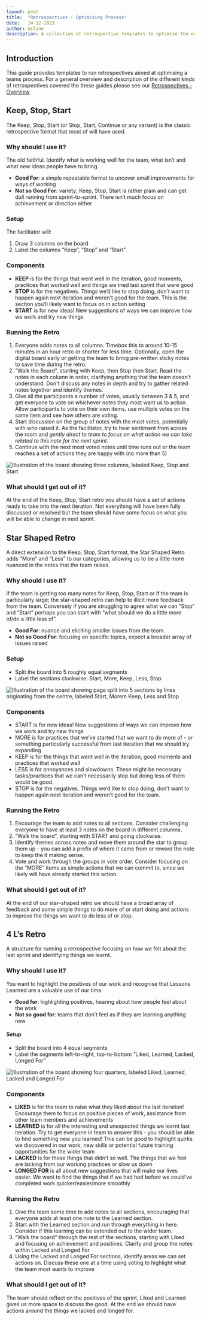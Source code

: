 ```yaml
---
layout: post
title:  "Retrospectives - Optimising Process"
date:   14-12-2023
author: mcline
description: A collection of retrospective templates to optimise the ongoing processes of an agile team.
---
```


## Introduction
This guide provides templates to run retrospectives aimed at optimising a teams process. For a general overview and description of the different kinds of retrospectives covered the these guides please see our [Retrospectives - Overview](../Retrospectives-1-Overview)

## Keep, Stop, Start
The Keep, Stop, Start (or Stop, Start, Continue or any variant) is the classic retrospective format that most of will have used.

### Why should I use it?
The old faithful. Identify what is working well for the team, what isn’t and what new ideas people have to bring.
- **Good For**: a simple repeatable format to uncover small improvements for ways of working
- **Not so Good For**: variety; Keep, Stop, Start is rather plain and can get dull running from sprint-to-sprint. There isn’t much focus on achievement or direction either

### Setup
The facilitator will:
1. Draw 3 columns on the board
2. Label the columns “Keep”, “Stop” and “Start”

### Components
- **KEEP** is for the things that went well in the iteration, good moments, practices that worked well and things we tried last sprint that were good
- **STOP** is for the negatives. Things we’d like to stop doing, don’t want to happen again next iteration and weren’t good for the team. This is the section you’ll likely want to focus on in action setting
- **START** is for new ideas! New suggestions of ways we can improve how we work and try new things

### Running the Retro 
1. Everyone adds notes to all columns. Timebox this to around 10-15 minutes in an hour retro or shorter for less time. Optionally, open the digital board early or getting the team to bring pre-written sticky notes to save time during the retro.
2. “Walk the Board”, starting with Keep, then Stop then Start. Read the notes in each column in order, clarifying anything that the team doesn’t understand. Don't discuss any notes in depth and try to gather related notes together and identify themes.
3. Give all the participants a number of votes, usually between 3 & 5, and get everyone to vote on whichever notes they most want us to action. Allow participants to vote on their own items, use multiple votes on the same item and see how others are voting. 
4. Start discussion on the group of notes with the most votes, potentially with who raised it. As the facilitator, try to hear sentiment from across the room and *gently direct to team to focus on what action we can take related to this note for the next sprint*.
5. Continue with the next most voted notes until time runs out or the team reaches a set of actions they are happy with (no more than 5)

![Illustration of the board showing three columns, labeled Keep, Stop and Start](/practitioners-guides/assets/images/retros/KeepStopStartBoardExample.png)

### What should I get out of it?
At the end of the Keep, Stop, Start retro you should have a set of actions ready to take into the next iteration. Not everything will have been fully discussed or resolved but the team should have some focus on what you will be able to change in next sprint.

## Star Shaped Retro
A direct extension to the Keep, Stop, Start format, the Star Shaped Retro adds “More” and “Less” to our categories, allowing us to be a little more nuanced in the notes that the team raises.

### Why should I use it?
If the team is getting too many notes for Keep, Stop, Start or if the team is particularly large; the star-shaped retro can help to illicit more feedback from the team. Conversely if you are struggling to agree what we can “Stop” and “Start” perhaps you can start with “what should we do a little more of/do a little less of”.
- **Good For**: nuance and eliciting smaller issues from the team. 
- **Not so Good For**: focusing on specific topics, expect a broader array of issues raised

### Setup
- Split the board into 5 roughly equal segments 
- Label the sections clockwise: Start, More, Keep, Less, Stop

![Illustration of the board showing page split into 5 sections by lines originating from the centre, labeled Start, Morem Keep, Less and Stop](/practitioners-guides/assets/images/retros/StarBoardExample.png)

### Components
- START is for new ideas! New suggestions of ways we can improve how we work and try new things
- MORE is for practices that we’ve started that we want to do more of - or something particularly successful from last iteration that we should try expanding
- KEEP is for the things that went well in the iteration, good moments and practices that worked well
- LESS is for annoyances and slowdowns. These might be necessary tasks/practices that we can’t necessarily stop but doing less of them would be good.
- STOP is for the negatives. Things we’d like to stop doing, don’t want to happen again next iteration and weren’t good for the team.

### Running the Retro
1. Encourage the team to add notes to all sections. Consider challenging everyone to have at least 3 notes on the board in different columns.
2. “Walk the board”, starting with START and going clockwise. 
3. Identify themes across notes and move them around the star to group them up - you can add a prefix of where it came from or reword the note to keep the it making sense.
4. Vote and work through the groups in vote order. Consider focusing on the “MORE” items as simple actions that we can commit to, since we likely will have already started this action.

### What should I get out of it?
At the end of our star-shaped retro we should have a broad array of feedback and some simple things to do more of or start doing and actions to improve the things we want to do less of or stop.

## 4 L’s Retro
A structure for running a retrospective focusing on how we felt about the last sprint and identifying things we learnt.

### Why should I use it?
You want to highlight the positives of our work and recognise that Lessons Learned are a valuable use of our time.
- **Good for**: highlighting positives, hearing about how people feel about the work
- **Not so good for**: teams that don’t feel as if they are learning anything new

#### Setup
- Split the board into 4 equal segments
- Label the segments left-to-right, top-to-bottom “Liked, Learned, Lacked, Longed For”

![Illustration of the board showing four quarters, labeled Liked, Learned, Lacked and Longed For](/practitioners-guides/assets/images/retros/4LsBoardExample.png)

### Components
- **LIKED** is for the team to raise what they liked about the last iteration! Encourage them to focus on positive pieces of work, assistance from other team members and achievements
- **LEARNED** is for all the interesting and unexpected things we learnt last iteration. Try to get everyone in team to answer this - you should be able to find something new you learned! This can be good to highlight quirks we discovered in our work, new skills or potential future training opportunities for the wider team
- **LACKED** is for those things that didn’t so well. The things that we feel are lacking from our working practices or slow us down
- **LONGED FOR** is all about new suggestions that will make our lives easier. We want to find the things that if we had had before we could’ve completed work quicker/easier/more smoothly

### Running the Retro
1. Give the team some time to add notes to all sections, encouraging that everyone adds at least one note to the Learned section.
2. Start with the Learned section and run through everything in here. Consider if this learning can be extended out to the wider team.
3. “Walk the board” through the rest of the sections, starting with Liked and focusing on achievement and positives. Clarify and group the notes within Lacked and Longed For
4. Using the Lacked and Longed For sections, identify areas we can set actions on. Discuss these one at a time using voting to highlight what the team most wants to improve

### What should I get out of it?
The team should reflect on the positives of the sprint, Liked and Learned gives us more space to discuss the good. At the end we should have actions around the things we lacked and longed for.